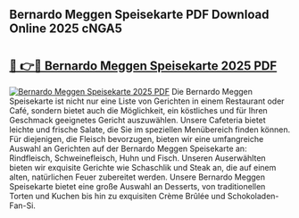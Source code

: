 ## Bernardo Meggen Speisekarte PDF Download Online 2025 cNGA5

# <h2><a href="http://gcdhwx.nevu.top/?p=Bernardo+Meggen+Speisekarte">🔗 👉🔴 Bernardo Meggen Speisekarte 2025 PDF</a></h2>

[![Bernardo Meggen Speisekarte 2025 PDF](https://i.imgur.com/dBaPXMq.png)](http://gcdhwx.nevu.top/?p=Bernardo+Meggen+Speisekarte)
Die Bernardo Meggen Speisekarte ist nicht nur eine Liste von Gerichten in einem Restaurant oder Café, sondern bietet auch die Möglichkeit, ein köstliches und für Ihren Geschmack geeignetes Gericht auszuwählen. Unsere Cafeteria bietet leichte und frische Salate, die Sie im speziellen Menübereich finden können. Für diejenigen, die Fleisch bevorzugen, bieten wir eine umfangreiche Auswahl an Gerichten auf der Bernardo Meggen Speisekarte an: Rindfleisch, Schweinefleisch, Huhn und Fisch. Unseren Auserwählten bieten wir exquisite Gerichte wie Schaschlik und Steak an, die auf einem alten, natürlichen Feuer zubereitet werden. Unsere Bernardo Meggen Speisekarte bietet eine große Auswahl an Desserts, von traditionellen Torten und Kuchen bis hin zu exquisiten Crème Brûlée und Schokoladen-Fan-Si.
